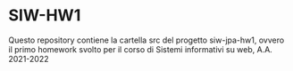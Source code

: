 # SIW-HW1

Questo repository contiene la cartella src del progetto siw-jpa-hw1, ovvero il primo homework svolto per il corso di Sistemi informativi su web, A.A. 2021-2022
